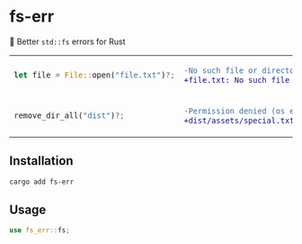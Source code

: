 # fs-err

📂 Better `std::fs` errors for Rust

<table align=center><td>

```rs
let file = File::open("file.txt")?;
```

<td>

```diff
-No such file or directory (os error 2)
+file.txt: No such file or directory (os error 2)
```

<tr><td>

```rs
remove_dir_all("dist")?;
```

<td>

```diff
-Permission denied (os error 13)
+dist/assets/special.txt: Permission denied (os error 13)
```

</table>

## Installation

```sh
cargo add fs-err
```

## Usage

```rs
use fs_err::fs;
```
